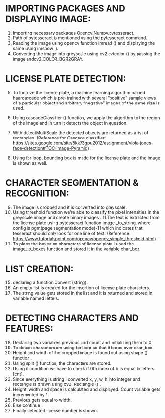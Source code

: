 # IMPORTING PACKAGES AND DISPLAYING IMAGE:
1. Importing necessary packages
       Opencv,Numpy,pytesseract\.
2. Path of pytesseract is mentioned using the pytesseract command\. 
3. Reading the image using opencv function imread () and displaying the same using imshow ()\.
4. Converting the image into greyscale using cv2.cvtcolor () by passing the image andcv2.COLOR_BGR2GRAY\.

#  LICENSE PLATE DETECTION:
5. To localize the license plate, a machine learning algorithm named  haarcascade which is pre-trained with several “positive” sample views of a particular object and arbitrary “negative” images of the same size is used\.
6. Using cascadeClassifier () function, we apply the algorithm to the region of the image and in turn it detects the object in question\.
7. With detectMultiScale the detected objects are returned as a list of rectangles\.
(Reference for Cascade classifier: https://sites.google.com/site/5kk73gpu2012/assignment/viola-jones-face-detection#TOC-Image-Pyramid) \.

8. Using for loop, bounding box is made for the license plate and the image is shown as well\.
 

# CHARACTER SEGMENTATION & RECOGNITION:
9. The image is cropped and it is converted into greyscale\.
10. Using threshold function we’re able to classify the pixel intensities in the greyscale image and create binary images \.
11.The text is extracted from the license plate using pytesseract function image
_to_string. where config is pgm(page segmentation mode)-11 which indicates that tesseract should only look for one line of text\.
(Reference: https://www.tutorialspoint.com/opencv/opencv_simple_threshold.html) \.
14. To place the boxes on characters of license plate I used the image_to_boxes function and stored it in the variable char_box\.

# LIST CREATION:
15. declaring a function Convert (string)\.
16. An empty list is created for the insertion of license plate characters\.
17. The string value gets stored in the list and it is returned and stored in variable named letters\.

# DETECTING CHARACTERS AND FEATURES:
18. Declaring two variables previous and count and initializing them to 0\.
19. To detect characters am using for loop so that it loops over char_box\.
20. Height and width of the cropped image is found out using shape () function \.
21. Using split () function, the characters are stored\.
22. Using if condition we have to check if 0th index of b is equal to letters [cnt]\.
23. Since everything is string I converted x, y, w, h into integer and rectangle is drawn using cv2. Rectangle () \.
24. Height, width and space is calculated and displayed. Count variable gets incremented by 1\.
25. Previous gets equal to width\.
26. Else continue \.
27. Finally detected license number is shown\.
